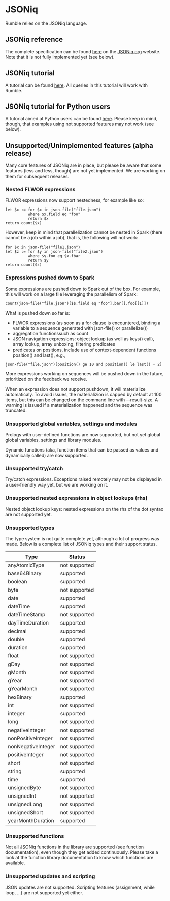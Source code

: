 # JSONiq

Rumble relies on the JSONiq language.

## JSONiq reference

The complete specification can be found [here](http://www.jsoniq.org/docs/JSONiq/html-single/index.html) on the [JSONiq.org](http://jsoniq.org) website. Note that it is not fully implemented yet (see below).

## JSONiq tutorial

A tutorial can be found [here](https://github.com/ghislainfourny/jsoniq-tutorial). All queries in this tutorial will work with Rumble.

## JSONiq tutorial for Python users

A tutorial aimed at Python users can be found [here](https://github.com/ghislainfourny/jsoniq-tutorial-python). Please keep in mind, though, that examples using not supported features may not work (see below).

## Unsupported/Unimplemented features (alpha release)

Many core features of JSONiq are in place, but please be aware that some features (less and less, though) are not yet implemented. We are working on them for subsequent releases.

### Nested FLWOR expressions

FLWOR expressions now support nestedness, for example like so:

```
let $x := for $x in json-file("file.json")
          where $x.field eq "foo"
          return $x
return count($x)
```

However, keep in mind that parallelization cannot be nested in Spark (there cannot be a job within a job), that is, the following will not work:

```
for $x in json-file("file1.json")
let $z := for $y in json-file("file2.json")
          where $y.foo eq $x.fbar
          return $y
return count($z)
```


### Expressions pushed down to Spark

Some expressions are pushed down to Spark out of the box. For example, this will work on a large file leveraging the parallelism of Spark:

```
count(json-file("file.json")[$$.field eq "foo"].bar[].foo[[1]])
```

What is pushed down so far is:

- FLWOR expressions (as soon as a for clause is encountered, binding a variable to a sequence generated with json-file() or parallelize())
- aggregation functionssuch as count
- JSON navigation expressions: object lookup (as well as keys() call), array lookup, array unboxing, filtering predicates
- predicates on positions, include use of context-dependent functions position() and last(), e.g.,

```
json-file("file.json")[position() ge 10 and position() le last() - 2]
```

More expressions working on sequences will be pushed down in the future, prioritized on the feedback we receive.

When an expression does not support pushdown, it will materialize automaticaly. To avoid issues, the materializion is capped by default at 100 items, but this can be changed on the command line with --result-size. A warning is issued if a materialization happened and the sequence was truncated.

### Unsupported global variables, settings and modules

Prologs with user-defined functions are now supported, but not yet global global variables, settings and library modules.

Dynamic functions (aka, function items that can be passed as values and dynamically called) are now supported.

### Unsupported try/catch

Try/catch expressions. Exceptions raised remotely may not be displayed in a user-friendly way yet, but we are working on it.

### Unsupported nested expressions in object lookups (rhs)

Nested object lookup keys: nested expressions on the rhs of the dot syntax are not supported yet.

### Unsupported types

The type system is not quite complete yet, although a lot of progress was made. Below is a complete list of JSONiq types and their support status.

|  Type | Status |
|-------|--------|
| anyAtomicType | not supported |
| base64Binary | supported |
| boolean | supported |
| byte | not supported |
| date | supported |
| dateTime | supported |
| dateTimeStamp | not supported |
| dayTimeDuration | supported |
| decimal | supported |
| double | supported |
| duration | supported |
| float | not supported |
| gDay | not supported |
| gMonth | not supported |
| gYear | not supported |
| gYearMonth | not supported |
| hexBinary | supported |
| int | not supported |
| integer | supported |
| long | not supported |
| negativeInteger | not supported |
| nonPositiveInteger | not supported |
| nonNegativeInteger | not supported |
| positiveInteger | not supported |
| short | not supported |
| string | supported |
| time | supported |
| unsignedByte | not supported |
| unsignedInt | not supported |
| unsignedLong | not supported |
| unsignedShort | not supported |
| yearMonthDuration | supported |


### Unsupported functions

Not all JSONiq functions in the library are supported (see function documentation), even though they get added continuously. Please take a look at the function library documentation to know which functions are available.

### Unsupported updates and scripting

JSON updates are not supported. Scripting features (assignment, while loop, ...) are not supported yet either.
